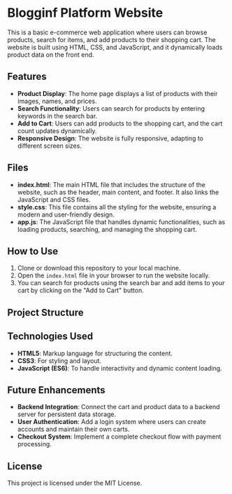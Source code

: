 # Blogginf Platform Website

This is a basic e-commerce web application where users can browse products, search for items, and add products to their shopping cart. The website is built using HTML, CSS, and JavaScript, and it dynamically loads product data on the front end.

## Features

- **Product Display**: The home page displays a list of products with their images, names, and prices.
- **Search Functionality**: Users can search for products by entering keywords in the search bar.
- **Add to Cart**: Users can add products to the shopping cart, and the cart count updates dynamically.
- **Responsive Design**: The website is fully responsive, adapting to different screen sizes.

## Files

- **index.html**: The main HTML file that includes the structure of the website, such as the header, main content, and footer. It also links the JavaScript and CSS files.
- **style.css**: This file contains all the styling for the website, ensuring a modern and user-friendly design.
- **app.js**: The JavaScript file that handles dynamic functionalities, such as loading products, searching, and managing the shopping cart.

## How to Use

1. Clone or download this repository to your local machine.
2. Open the `index.html` file in your browser to run the website locally.
3. You can search for products using the search bar and add items to your cart by clicking on the "Add to Cart" button.

## Project Structure


## Technologies Used

- **HTML5**: Markup language for structuring the content.
- **CSS3**: For styling and layout.
- **JavaScript (ES6)**: To handle interactivity and dynamic content loading.

## Future Enhancements

- **Backend Integration**: Connect the cart and product data to a backend server for persistent data storage.
- **User Authentication**: Add a login system where users can create accounts and maintain their own carts.
- **Checkout System**: Implement a complete checkout flow with payment processing.

## License

This project is licensed under the MIT License.
